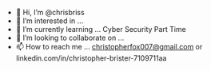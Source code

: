 - 👋 Hi, I’m @chrisbriss
- 👀 I’m interested in ... 
- 🌱 I’m currently learning ... Cyber Security Part Time
- 💞️ I’m looking to collaborate on ...
- 📫 How to reach me ... christopherfox007@gmail.com or linkedin.com/in/christopher-brister-7109711aa

<!---
chrisbriss/chrisbriss is a ✨ special ✨ repository because its `README.md` (this file) appears on your GitHub profile.
You can click the Preview link to take a look at your changes.
--->
